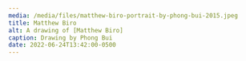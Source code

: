 ```yaml
---
media: /media/files/matthew-biro-portrait-by-phong-bui-2015.jpeg
title: Matthew Biro
alt: A drawing of [Matthew Biro]
caption: Drawing by Phong Bui
date: 2022-06-24T13:42:00-0500
---
```


